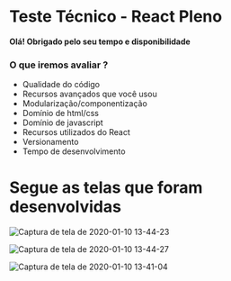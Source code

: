 # Teste Técnico - React Pleno

**Olá! Obrigado pelo seu tempo e disponibilidade**

### O que iremos avaliar ?

- Qualidade do código
- Recursos avançados que você usou
- Modularização/componentização
- Domínio de html/css
- Domínio de javascript
- Recursos utilizados do React
- Versionamento
- Tempo de desenvolvimento

# Segue as telas que foram desenvolvidas

![Captura de tela de 2020-01-10 13-44-23](https://user-images.githubusercontent.com/45033721/72170918-85c8a000-33b0-11ea-8919-aaa6d78b5205.png)

![Captura de tela de 2020-01-10 13-44-27](https://user-images.githubusercontent.com/45033721/72171074-e3f58300-33b0-11ea-9282-ff47864b1daa.png)

![Captura de tela de 2020-01-10 13-41-04](https://user-images.githubusercontent.com/45033721/72171104-fa034380-33b0-11ea-873a-0e40cf6e77ac.png)
